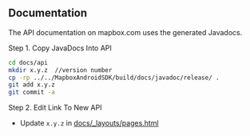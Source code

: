 Documentation
---

The API documentation on mapbox.com uses the generated Javadocs. 

Step 1. Copy JavaDocs Into API
```sh
cd docs/api
mkdir x.y.z  //version number
cp -rp ../../MapboxAndroidSDK/build/docs/javadoc/release/ .
git add x.y.z
git commit -a
```

Step 2. Edit Link To New API
  * Update `x.y.z` in [docs/_layouts/pages.html](https://github.com/mapbox/mapbox-android-sdk/blob/mb-pages/docs/_layouts/pages.html#L55)
